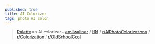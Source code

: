 ```yaml
---
published: true
title: AI Colorizer
tags: photo AI color
---
```

> [Palette](https://palette.fm/) an AI colorizer - [emilwallner](https://www.reddit.com/user/emilwallner/?sort=top) / [HN](https://news.ycombinator.com/item?id=33261494) / [r/AIPhotoColorizations](https://www.reddit.com/r/AIPhotoColorizations/) / [r/Colorization](https://www.reddit.com/r/Colorization/) / [r/OldSchoolCool](https://www.reddit.com/r/OldSchoolCool/)
